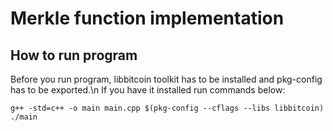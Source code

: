 # Merkle function implementation

## How to run program

Before you run program, libbitcoin toolkit has to be installed and pkg-config has to be exported.\n
If you have it installed run commands below:

    g++ -std=c++ -o main main.cpp $(pkg-config --cflags --libs libbitcoin)
    ./main
